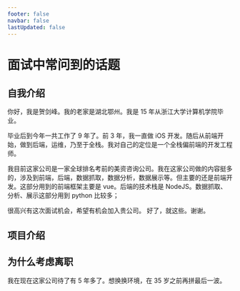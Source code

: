 ```yaml
---
footer: false
navbar: false
lastUpdated: false
---
```


# 面试中常问到的话题

## 自我介绍

你好，我是贺剑峰。我的老家是湖北鄂州。我是 15 年从浙江大学计算机学院毕业。

毕业后到今年一共工作了 9 年了。前 3 年，我一直做 iOS 开发。随后从前端开始，做到后端，运维，乃至于全栈。我对自己的定位是一个全栈偏前端的开发工程师。

我目前这家公司是一家全球排名考前的美资咨询公司。我在这家公司做的内容挺多的，涉及到前端，后端，数据抓取，数据分析，数据展示等。但主要的还是前端开发。这部分用到的前端框架主要是 vue。后端的技术栈是 NodeJS。数据抓取、分析、展示这部分用到 python 比较多；

很高兴有这次面试机会，希望有机会加入贵公司。
好了，就这些。谢谢。

## 项目介绍

## 为什么考虑离职

我在现在这家公司待了有 5 年多了。想换换环境，在 35 岁之前再拼最后一波。
